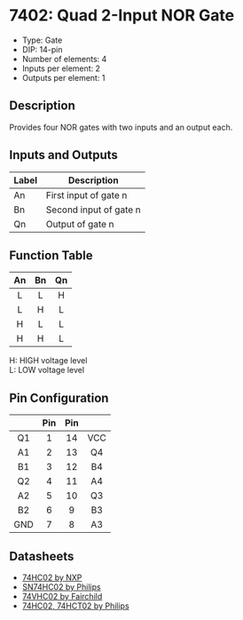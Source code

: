 # 7402: Quad 2-Input NOR Gate

- Type: Gate
- DIP: 14-pin
- Number of elements: 4
- Inputs per element: 2
- Outputs per element: 1

## Description

Provides four NOR gates with two inputs and an output each.

## Inputs and Outputs

| Label | Description            |
| ----- | ---------------------- |
| An    | First input of gate n  |
| Bn    | Second input of gate n |
| Qn    | Output of gate n       |

## Function Table

| An  | Bn  | Qn  |
|:---:|:---:|:---:|
| L   | L   | H   |
| L   | H   | L   |
| H   | L   | L   |
| H   | H   | L   |

H: HIGH voltage level  
L: LOW voltage level

## Pin Configuration

|     | Pin | Pin |     |
|:---:|:---:|:---:|:---:|
| Q1  |   1 |  14 | VCC |
| A1  |   2 |  13 | Q4  |
| B1  |   3 |  12 | B4  |
| Q2  |   4 |  11 | A4  |
| A2  |   5 |  10 | Q3  |
| B2  |   6 |   9 | B3  |
| GND |   7 |   8 | A3  |

## Datasheets

- [74HC02 by NXP](http://www.nxp.com/documents/data_sheet/74HC_HCT02.pdf)
- [SN74HC02 by Philips](http://www.farnell.com/datasheets/1965584.pdf)
- [74VHC02 by Fairchild](https://www.fairchildsemi.com/datasheets/74/74VHC02.pdf)
- [74HC02, 74HCT02 by Philips](http://www.micropik.com/PDF/74HC02_HCT02_CNV_2%5B1%5D.pdf)
